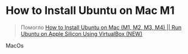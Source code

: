# How to Install Ubuntu on Mac M1
>
> Помогло [How to Install Ubuntu on Mac (M1, M2, M3, M4) || Run Ubuntu on Apple Silicon Using VirtualBox (NEW)](https://www.youtube.com/watch?v=LjL_N0OZxvY&t=241s&ab_channel=KskRoyal)

MacOs
